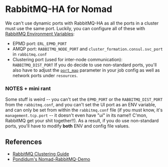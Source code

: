 # RabbitMQ-HA for Nomad
We can't use dynamic ports with RabbitMQ-HA as all the ports in a cluster must use the same port.  Luckily, you can configure all of these with [RabbitMQ Environment Variables](https://www.rabbitmq.com/configure.html#supported-environment-variables):
- EPMD port: `ERL_EPMD_PORT`
- AMQP port: `RABBITMQ_NODE_PORT` and `cluster_formation.consul.svc_port` in `rabbitmq.conf`
- Clustering port (used for inter-node communication): `RABBITMQ_DIST_PORT`
If you do decide to use non-standard ports, you'll also have to adjust the [`port_map`](https://nomadproject.io/docs/drivers/docker/#forwarding-and-exposing-ports) parameter in your job config as well as network ports under `resources`.

### NOTES + mini rant
Some stuff is weird -- you can't set the `EPMD_PORT` or the `RABBITMQ_DIST_PORT` from the `rabbitmq.conf`, and you can't set the UI port as an ENV variable, and can only be set from within the `rabbitmq.conf` file (if you must know, it's `management.tcp.port` -- it doesn't even have "*ui*" in its name!! C'mon, RabbitMQ get your shit together!!).  As a result, if you do use non-standard ports, you'll have to modify **both** ENV and config file values.

## References
- [RabbitMQ Clustering Guide](https://www.rabbitmq.com/clustering.html)
- [Pondidum's Nomad-RabbitMQ-Demo](https://github.com/Pondidum/Nomad-RabbitMQ-Demo)
